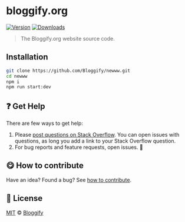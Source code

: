 <!-- Please do not edit this file. Edit the `blah` field in the `package.json` instead. If in doubt, open an issue. -->


















# bloggify.org

 [![Version](https://img.shields.io/npm/v/bloggify.org.svg)](https://www.npmjs.com/package/bloggify.org) [![Downloads](https://img.shields.io/npm/dt/bloggify.org.svg)](https://www.npmjs.com/package/bloggify.org)







> The Bloggify.org website source code.





















## Installation

```sh
git clone https://github.com/Bloggify/newww.git
cd newww
npm i
npm run start:dev
```

















## :question: Get Help

There are few ways to get help:



 1. Please [post questions on Stack Overflow](https://stackoverflow.com/questions/ask). You can open issues with questions, as long you add a link to your Stack Overflow question.
 2. For bug reports and feature requests, open issues. :bug:
















## :yum: How to contribute
Have an idea? Found a bug? See [how to contribute][contributing].
























## :scroll: License

[MIT][license] © [Bloggify][website]






[license]: /LICENSE
[website]: http://bloggify.org
[contributing]: /CONTRIBUTING.md
[docs]: /DOCUMENTATION.md
